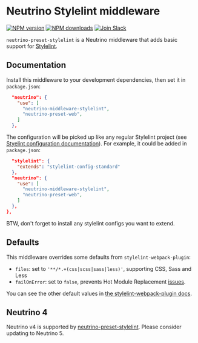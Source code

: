 # Neutrino Stylelint middleware 
[![NPM version][npm-image]][npm-url] [![NPM downloads][npm-downloads]][npm-url]
[![Join Slack][slack-image]][slack-url]

`neutrino-preset-stylelint` is a Neutrino middleware that adds basic support
for [Stylelint][stylelint].

## Documentation

Install this middleware to your development dependencies, then set it in
`package.json`:

```json
  "neutrino": {
    "use": [
      "neutrino-middleware-stylelint",
      "neutrino-preset-web",
    ]
  },
```

The configuration will be picked up like any regular Stylelint project (see
[Styelint configuration documentation][stylelint-config-docs]). For example, it
could be added in `package.json`:

```json
  "stylelint": {
    "extends": "stylelint-config-standard"
  },
  "neutrino": {
    "use": [
      "neutrino-middleware-stylelint",
      "neutrino-preset-web",
    ]
  },
},
```

BTW, don't forget to install any stylelint configs you want to extend.

## Defaults

This middleware overrides some defaults from `stylelint-webpack-plugin`:

- `files`: set to `'**/*.+(css|scss|sass|less)'`, supporting CSS, Sass and Less
- `failOnError`: set to `false`, prevents Hot Module Replacement
  [issues][swp-hmr-issues].

You can see the other default values in [the stylelint-webpack-plugin
docs][swp-docs].

## Neutrino 4

Neutrino v4 is supported by
[neutrino-preset-stylelint][neutrino-preset-stylelint]. Please consider
updating to Neutrino 5.


[stylelint]: https://stylelint.io/
[stylelint-config-docs]: https://stylelint.io/user-guide/configuration/
[stylelint-config-standard]: https://github.com/stylelint/stylelint-config-standard
[swp-hmr-issues]: https://github.com/JaKXz/stylelint-webpack-plugin/issues/24
[swp-docs]: https://github.com/JaKXz/stylelint-webpack-plugin#options
[neutrino-preset-stylelint]: https://www.npmjs.com/package/neutrino-preset-stylelint
[npm-image]: https://img.shields.io/npm/v/neutrino-preset-stylelint.svg
[npm-downloads]: https://img.shields.io/npm/dt/neutrino-preset-stylelint.svg
[npm-url]: https://npmjs.org/package/neutrino-preset-stylelint
[slack-image]: https://neutrino-slack.herokuapp.com/badge.svg
[slack-url]: https://neutrino-slack.herokuapp.com/
